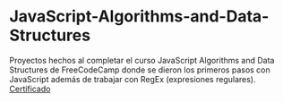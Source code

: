 # JavaScript-Algorithms-and-Data-Structures
Proyectos hechos al completar el curso JavaScript Algorithms and Data Structures de FreeCodeCamp donde se dieron los primeros pasos con JavaScript además de trabajar con RegEx (expresiones regulares).\
[Certificado](https://www.freecodecamp.org/certification/campi/javascript-algorithms-and-data-structures)

